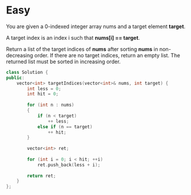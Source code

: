 # Easy

You are given a 0-indexed integer array nums and a target element **target**.

A target index is an index i such that **nums[i] == target**.

Return a list of the target indices of **nums** after sorting **nums** in non-decreasing order. If there are no target indices, return an empty list. The returned list must be sorted in increasing order.

```cpp
class Solution {
public:
    vector<int> targetIndices(vector<int>& nums, int target) {
        int less = 0;
        int hit = 0;
        
        for (int n : nums)
        {
            if (n < target)
                ++ less;
            else if (n == target)
                ++ hit;
        }
        
        vector<int> ret;
        
        for (int i = 0; i < hit; ++i)
            ret.push_back(less + i);
        
        return ret;
    }
};
```
